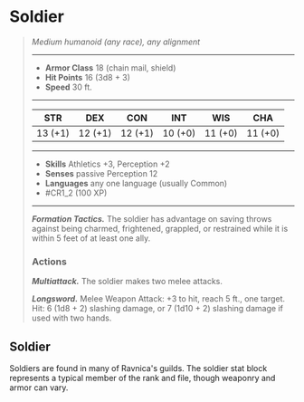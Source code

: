 # Soldier
>*Medium humanoid (any race), any alignment*
>___
>- **Armor Class** 18 (chain mail, shield)
>- **Hit Points** 16 (3d8 + 3)
>- **Speed** 30 ft.
>___
>|STR|DEX|CON|INT|WIS|CHA|
>|:---:|:---:|:---:|:---:|:---:|:---:|
>|13 (+1)|12 (+1)|12 (+1)|10 (+0)|11 (+0)|11 (+0)|
>___
>- **Skills** Athletics +3, Perception +2
>- **Senses** passive Perception 12
>- **Languages** any one language (usually Common)
>- #CR1_2 (100 XP)
>___
>***Formation Tactics.*** The soldier has advantage on saving throws against being charmed, frightened, grappled, or restrained while it is within 5 feet of at least one ally.  
>
>### Actions
>***Multiattack.*** The soldier makes two melee attacks.  
>
>***Longsword.*** Melee Weapon Attack: +3 to hit, reach 5 ft., one target. Hit: 6 (1d8 + 2) slashing damage, or 7 (1d10 + 2) slashing damage if used with two hands.

## Soldier

Soldiers are found in many of Ravnica's guilds. The soldier stat block represents a typical member of the rank and file, though weaponry and armor can vary.